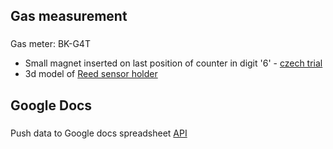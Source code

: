 ## Gas measurement <h3>
Gas meter: BK-G4T 
* Small magnet inserted on last position of counter in digit '6' - [czech trial](http://mujweb.cz/videoservis/sdsmicro.htm)
* 3d model of [Reed sensor holder](https://www.thingiverse.com/thing:1949041)

## Google Docs <h3>
Push data to Google docs spreadsheet
[API](https://developers.google.com/sheets/api/quickstart/python)
